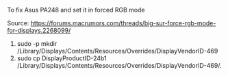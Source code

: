 To fix Asus PA248 and set it in forced RGB mode

Source: https://forums.macrumors.com/threads/big-sur-force-rgb-mode-for-displays.2268099/

1. sudo -p mkdir /Library/Displays/Contents/Resources/Overrides/DisplayVendorID-469
2. sudo cp DisplayProductID-24b1 /Library/Displays/Contents/Resources/Overrides/DisplayVendorID-469/.

